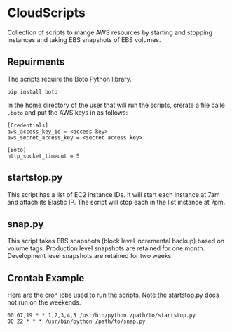 CloudScripts
============

Collection of scripts to mange AWS resources by starting and stopping instances and taking EBS snapshots of EBS volumes.

Repuirments
-----------

The scripts require the Boto Python library.

    pip install boto

In the home directory of the user that will run the scripts, crerate a file calle `.boto` and put the AWS keys in as follows:

    [Credentials]
    aws_access_key_id = <access key>
    aws_secret_access_key = <secret access key>

    [Boto]
    http_socket_timeout = 5

startstop.py
------------

This script has a list of EC2 instance IDs. It will start each instance at 7am and attach its Elastic IP. The script will stop each in the list instance at 7pm.

snap.py
-------

This script takes EBS snapshots (block level incremental backup) based on volume tags. Production level snapshots are retained for one month. Development level snapshots are retained for two weeks.

Crontab Example
--------------- 

Here are the cron jobs used to run the scripts. Note the startstop.py does not run on the weekends.

    00 07,19 * * 1,2,3,4,5 /usr/bin/python /path/to/startstop.py
    00 22 * * * /usr/bin/python /path/to/snap.py

